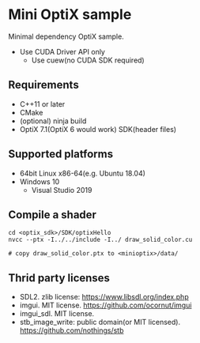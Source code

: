 # Mini OptiX sample

Minimal dependency OptiX sample.

* Use CUDA Driver API only
  * Use cuew(no CUDA SDK required)

## Requirements

* C++11 or later
* CMake
* (optional) ninja build
* OptiX 7.1(OptiX 6 would work) SDK(header files)

## Supported platforms

* 64bit Linux x86-64(e.g. Ubuntu 18.04)
* Windows 10
  * Visual Studio 2019

## Compile a shader

```
cd <optix_sdk>/SDK/optixHello
nvcc --ptx -I../../include -I../ draw_solid_color.cu

# copy draw_solid_color.ptx to <minioptix>/data/
```

## Thrid party licenses

* SDL2. zlib license: https://www.libsdl.org/index.php
* imgui. MIT license. https://github.com/ocornut/imgui
* imgui_sdl. MIT license.
* stb_image_write: public domain(or MIT licensed). https://github.com/nothings/stb
